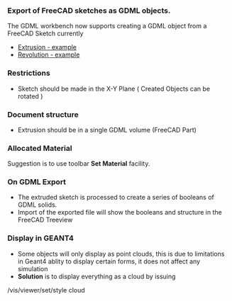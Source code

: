### Export of FreeCAD sketches as GDML objects.
The GDML workbench now supports creating a GDML object from a FreeCAD Sketch currently
* [Extrusion - example](https://github.com/KeithSloan/GDML/wiki/Extrude--:-Examples-of-Extruded-sketches)
* [Revolution - example](https://github.com/KeithSloan/GDML/wiki/Revolved-:-Examples-of-Revolved-sketches)
### Restrictions
* Sketch should be made in the X-Y Plane ( Created Objects can be rotated )
### Document structure
* Extrusion should be in a single GDML volume (FreeCAD Part)
### Allocated Material
Suggestion is to use toolbar ****Set Material**** facility.
### On GDML Export
* The extruded sketch is processed to create a series of booleans of GDML solids.
* Import of the exported file will show the booleans and structure in the FreeCAD Treeview
### Display in GEANT4
* Some objects will only display as point clouds, this is due to limitations in Geant4 ablity to display certain forms, it does not affect any simulation
* ****Solution**** is to display everything as a cloud by issuing

/vis/viewer/set/style cloud



